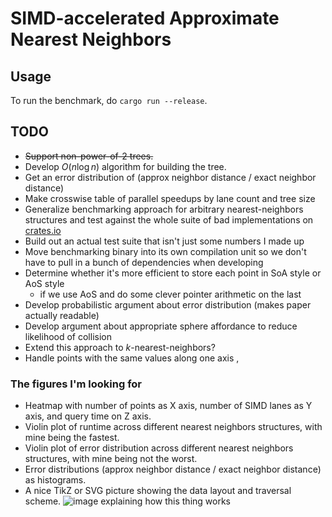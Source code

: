 # SIMD-accelerated Approximate Nearest Neighbors

## Usage

To run the benchmark, do `cargo run --release`.

## TODO

- ~~Support non-power-of-2 trees.~~
- Develop $O(n \log n)$ algorithm for building the tree.
- Get an error distribution of (approx neighbor distance / exact neighbor distance)
- Make crosswise table of parallel speedups by lane count and tree size
- Generalize benchmarking approach for arbitrary nearest-neighbors structures and test against the
  whole suite of bad implementations on [crates.io](crates.io)
- Build out an actual test suite that isn't just some numbers I made up
- Move benchmarking binary into its own compilation unit so we don't have to pull in a bunch of
  dependencies when developing
- Determine whether it's more efficient to store each point in SoA style or AoS style
  - if we use AoS and do some clever pointer arithmetic on the last
- Develop probabilistic argument about error distribution (makes paper actually readable)
- Develop argument about appropriate sphere affordance to reduce likelihood of collision
- Extend this approach to $k$-nearest-neighbors?
- Handle points with the same values along one axis
,

### The figures I'm looking for

- Heatmap with number of points as X axis, number of SIMD lanes as Y axis, and query time on Z axis.
- Violin plot of runtime across different nearest neighbors structures, with mine being the fastest.
- Violin plot of error distribution across different nearest neighbors structures, with mine being
  not the worst.
- Error distributions (approx neighbor distance / exact neighbor distance) as histograms.
- A nice TikZ or SVG picture showing the data layout and traversal scheme.
  ![image explaining how this thing works](plot_sketches/sample_explanation_plot.jpg)
